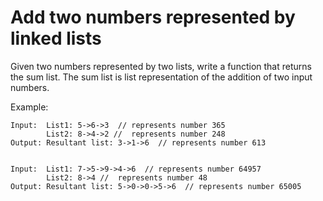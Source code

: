# Add two numbers represented by linked lists
Given two numbers represented by two lists, write a function that returns the sum list. The sum list is list representation of the addition of two input numbers.

Example:  
```
Input:  List1: 5->6->3  // represents number 365
        List2: 8->4->2 //  represents number 248
Output: Resultant list: 3->1->6  // represents number 613


Input:  List1: 7->5->9->4->6  // represents number 64957
        List2: 8->4 //  represents number 48
Output: Resultant list: 5->0->0->5->6  // represents number 65005
```